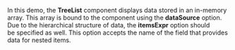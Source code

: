 In&nbsp;this demo, the **TreeList** component displays data stored in&nbsp;an&nbsp;in-memory array. This array is&nbsp;bound to&nbsp;the component using the **dataSource** option. Due to&nbsp;the hierarchical structure of&nbsp;data, the **itemsExpr** option should be&nbsp;specified as&nbsp;well. This option accepts the name of&nbsp;the field that provides data for nested items.